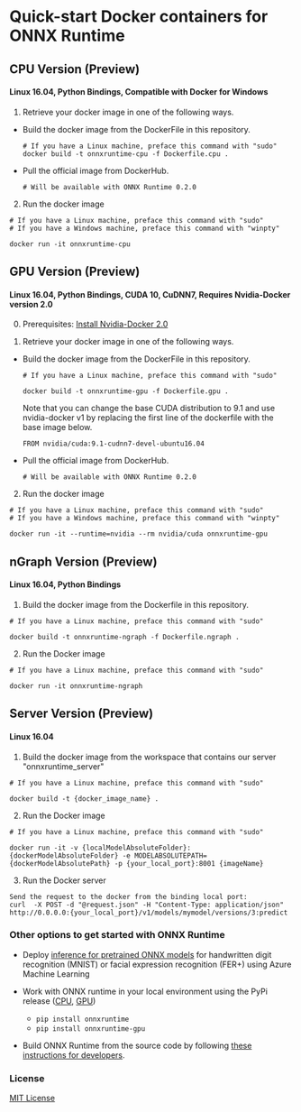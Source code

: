 # Quick-start Docker containers for ONNX Runtime

## CPU Version (Preview)
#### Linux 16.04, Python Bindings, Compatible with Docker for Windows

1. Retrieve your docker image in one of the following ways.

- Build the docker image from the DockerFile in this repository.
  ```
  # If you have a Linux machine, preface this command with "sudo"
  docker build -t onnxruntime-cpu -f Dockerfile.cpu .
  ```
 - Pull the official image from DockerHub.
 
   ```
   # Will be available with ONNX Runtime 0.2.0
   ```
2. Run the docker image

  ```
  # If you have a Linux machine, preface this command with "sudo"
  # If you have a Windows machine, preface this command with "winpty"

  docker run -it onnxruntime-cpu
  ```

## GPU Version (Preview)
#### Linux 16.04, Python Bindings, CUDA 10, CuDNN7, Requires Nvidia-Docker version 2.0

0. Prerequisites: [Install Nvidia-Docker 2.0](https://github.com/nvidia/nvidia-docker/wiki/Installation-(version-2.0))

1. Retrieve your docker image in one of the following ways.    
  - Build the docker image from the DockerFile in this repository.
    ``` 
    # If you have a Linux machine, preface this command with "sudo"  
    
    docker build -t onnxruntime-gpu -f Dockerfile.gpu .
    ```
    Note that you can change the base CUDA distribution to 9.1 and use nvidia-docker v1
    by replacing the first line of the dockerfile with the base image below.
    ```
    FROM nvidia/cuda:9.1-cudnn7-devel-ubuntu16.04
    ```
 - Pull the official image from DockerHub.
 
   ```
   # Will be available with ONNX Runtime 0.2.0
   ```

2. Run the docker image
  ```
  # If you have a Linux machine, preface this command with "sudo"
  # If you have a Windows machine, preface this command with "winpty"

  docker run -it --runtime=nvidia --rm nvidia/cuda onnxruntime-gpu
  ```

## nGraph Version (Preview)
#### Linux 16.04, Python Bindings

1. Build the docker image from the Dockerfile in this repository.
  ```
  # If you have a Linux machine, preface this command with "sudo"
  
  docker build -t onnxruntime-ngraph -f Dockerfile.ngraph .
  ```

2. Run the Docker image

  ```
  # If you have a Linux machine, preface this command with "sudo"
  
  docker run -it onnxruntime-ngraph
  ```
## Server Version (Preview)
#### Linux 16.04

1. Build the docker image from the workspace that contains our server "onnxruntime_server"
  ```
  # If you have a Linux machine, preface this command with "sudo"
  
  docker build -t {docker_image_name} .
  ```

2. Run the Docker image

  ```
  # If you have a Linux machine, preface this command with "sudo"
  
  docker run -it -v {localModelAbsoluteFolder}:{dockerModelAbsoluteFolder} -e MODELABSOLUTEPATH={dockerModelAbsolutePath} -p {your_local_port}:8001 {imageName}
  ```
3. Run the Docker server

  ```
  Send the request to the docker from the binding local port:
  curl  -X POST -d "@request.json" -H "Content-Type: application/json" http://0.0.0.0:{your_local_port}/v1/models/mymodel/versions/3:predict  
  ```

### Other options to get started with ONNX Runtime

- Deploy [inference for pretrained ONNX models](https://github.com/Azure/MachineLearningNotebooks/tree/master/how-to-use-azureml/deployment/onnx) for handwritten digit recognition (MNIST)
or facial expression recognition (FER+) using Azure Machine Learning

- Work with ONNX runtime in your local environment using the PyPi release ([CPU](https://pypi.org/project/onnxruntime/), [GPU](https://pypi.org/project/onnxruntime-gpu/))
    - ``pip install onnxruntime``
    - ``pip install onnxruntime-gpu``

- Build ONNX Runtime from the source code by following [these instructions for developers](../BUILD.md).

### License
[MIT License](../LICENSE)
